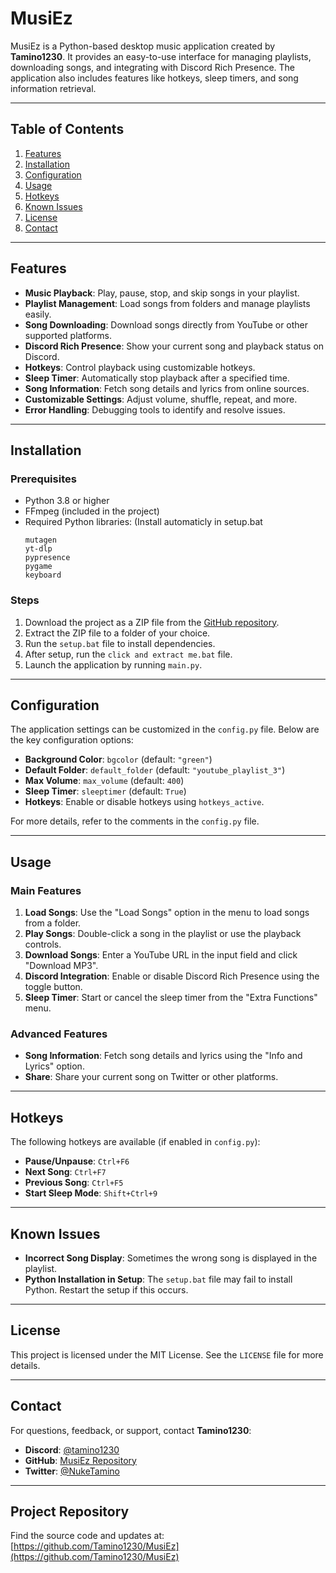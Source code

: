 # MusiEz

MusiEz is a Python-based desktop music application created by **Tamino1230**. It provides an easy-to-use interface for managing playlists, downloading songs, and integrating with Discord Rich Presence. The application also includes features like hotkeys, sleep timers, and song information retrieval.

---

## Table of Contents

1. [Features](#features)
2. [Installation](#installation)
3. [Configuration](#configuration)
4. [Usage](#usage)
5. [Hotkeys](#hotkeys)
6. [Known Issues](#known-issues)
7. [License](#license)
8. [Contact](#contact)

---

## Features

- **Music Playback**: Play, pause, stop, and skip songs in your playlist.
- **Playlist Management**: Load songs from folders and manage playlists easily.
- **Song Downloading**: Download songs directly from YouTube or other supported platforms.
- **Discord Rich Presence**: Show your current song and playback status on Discord.
- **Hotkeys**: Control playback using customizable hotkeys.
- **Sleep Timer**: Automatically stop playback after a specified time.
- **Song Information**: Fetch song details and lyrics from online sources.
- **Customizable Settings**: Adjust volume, shuffle, repeat, and more.
- **Error Handling**: Debugging tools to identify and resolve issues.

---

## Installation

### Prerequisites
- Python 3.8 or higher
- FFmpeg (included in the project)
- Required Python libraries: (Install automaticly in setup.bat
  ```
  mutagen
  yt-dlp
  pypresence
  pygame
  keyboard
  ```

### Steps
1. Download the project as a ZIP file from the [GitHub repository](https://github.com/Tamino1230/MusiEz).
2. Extract the ZIP file to a folder of your choice.
3. Run the `setup.bat` file to install dependencies.
4. After setup, run the `click and extract me.bat` file.
5. Launch the application by running `main.py`.

---

## Configuration

The application settings can be customized in the `config.py` file. Below are the key configuration options:

- **Background Color**: `bgcolor` (default: `"green"`)
- **Default Folder**: `default_folder` (default: `"youtube_playlist_3"`)
- **Max Volume**: `max_volume` (default: `400`)
- **Sleep Timer**: `sleeptimer` (default: `True`)
- **Hotkeys**: Enable or disable hotkeys using `hotkeys_active`.

For more details, refer to the comments in the `config.py` file.

---

## Usage

### Main Features
1. **Load Songs**: Use the "Load Songs" option in the menu to load songs from a folder.
2. **Play Songs**: Double-click a song in the playlist or use the playback controls.
3. **Download Songs**: Enter a YouTube URL in the input field and click "Download MP3".
4. **Discord Integration**: Enable or disable Discord Rich Presence using the toggle button.
5. **Sleep Timer**: Start or cancel the sleep timer from the "Extra Functions" menu.

### Advanced Features
- **Song Information**: Fetch song details and lyrics using the "Info and Lyrics" option.
- **Share**: Share your current song on Twitter or other platforms.

---

## Hotkeys

The following hotkeys are available (if enabled in `config.py`):

- **Pause/Unpause**: `Ctrl+F6`
- **Next Song**: `Ctrl+F7`
- **Previous Song**: `Ctrl+F5`
- **Start Sleep Mode**: `Shift+Ctrl+9`

---

## Known Issues

- **Incorrect Song Display**: Sometimes the wrong song is displayed in the playlist.
- **Python Installation in Setup**: The `setup.bat` file may fail to install Python. Restart the setup if this occurs.

---

## License

This project is licensed under the MIT License. See the `LICENSE` file for more details.

---

## Contact

For questions, feedback, or support, contact **Tamino1230**:

- **Discord**: [@tamino1230](https://discord.com/users/702893526303637604)
- **GitHub**: [MusiEz Repository](https://github.com/Tamino1230/MusiEz)
- **Twitter**: [@NukeTamino](https://twitter.com/NukeTamino)

---

## Project Repository

Find the source code and updates at: [https://github.com/Tamino1230/MusiEz](https://github.com/Tamino1230/MusiEz)
